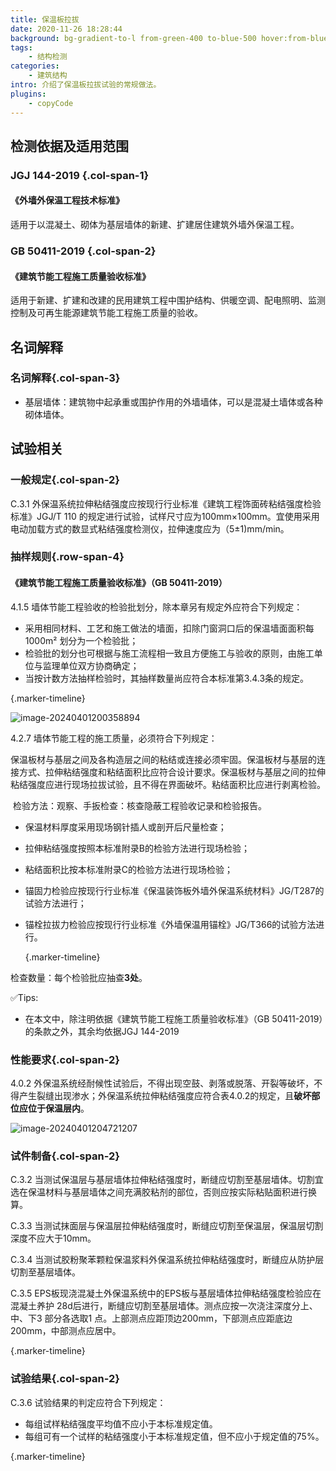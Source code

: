 ```yaml
---
title: 保温板拉拔
date: 2020-11-26 18:28:44
background: bg-gradient-to-l from-green-400 to-blue-500 hover:from-blue-500 hover:to-green-400
tags:
    - 结构检测
categories:
    - 建筑结构
intro: 介绍了保温板拉拔试验的常规做法。
plugins:
    - copyCode
---
```




## 检测依据及适用范围

### JGJ 144-2019 {.col-span-1}

#### 《外墙外保温工程技术标准》

适用于以混凝土、砌体为基层墙体的新建、扩建居住建筑外墙外保温工程。

### GB 50411-2019 {.col-span-2}

#### 《建筑节能工程施工质量验收标准》

适用于新建、扩建和改建的民用建筑工程中围护结构、供暖空调、配电照明、监测控制及可再生能源建筑节能工程施工质量的验收。


## 名词解释 

### 名词解释{.col-span-3}

- 基层墙体：建筑物中起承重或围护作用的外墙墙体，可以是混凝土墙体或各种砌体墙体。

## 试验相关

### 一般规定{.col-span-2}

C.3.1 外保温系统拉伸粘结强度应按现行行业标准《建筑工程饰面砖粘结强度检验标准》JGJ/T 110 的规定进行试验，试样尺寸应为100mm×100mm。宜使用采用电动加载方式的数显式粘结强度检测仪，拉伸速度应为（5±1)mm/min。

### 抽样规则{.row-span-4}

#### 《建筑节能工程施工质量验收标准》（GB 50411-2019）

4.1.5 墙体节能工程验收的检验批划分，除本章另有规定外应符合下列规定：

- 采用相同材料、工艺和施工做法的墙面，扣除门窗洞口后的保温墙面面积每 1000m² 划分为一个检验批；
- 检验批的划分也可根据与施工流程相一致且方便施工与验收的原则，由施工单位与监理单位双方协商确定；
- 当按计数方法抽样检验时，其抽样数量尚应符合本标准第3.4.3条的规定。

{.marker-timeline}

![image-20240401200358894](https://img.101jc.com/img/image-20240401200358894.webp)

4.2.7 墙体节能工程的施工质量，必须符合下列规定：

​	保温板材与基层之间及各构造层之间的粘结或连接必须牢固。保温板材与基层的连接方式、拉伸粘结强度和粘结面积比应符合设计要求。保温板材与基层之间的拉伸粘结强度应进行现场拉拔试验，且不得在界面破坏。粘结面积比应进行剥离检验。

​	检验方法：观察、手扳检查：核查隐蔽工程验收记录和检验报告。

- 保温材料厚度采用现场钢针插人或剖开后尺量检查；

- 拉伸粘结强度按照本标准附录B的检验方法进行现场检验；

- 粘结面积比按本标准附录C的检验方法进行现场检验；

- 锚固力检验应按现行行业标准《保温装饰板外墙外保温系统材料》JG/T287的试验方法进行；

- 锚栓拉拔力检验应按现行行业标准《外墙保温用锚栓》JG/T366的试验方法进行。

  {.marker-timeline}

检查数量：每个检验批应抽查**3处**。

✅Tips:

- 在本文中，除注明依据《建筑节能工程施工质量验收标准》（GB 50411-2019）的条款之外，其余均依据JGJ 144-2019

### 性能要求{.col-span-2}

4.0.2 外保温系统经耐候性试验后，不得出现空鼓、剥落或脱落、开裂等破坏，不得产生裂缝出现渗水；外保温系统拉伸粘结强度应符合表4.0.2的规定，且**破坏部位应位于保温层内**。

![image-20240401204721207](https://img.101jc.com/img/image-20240401204721207.webp)

### 试件制备{.col-span-2}

C.3.2 当测试保温层与基层墙体拉伸粘结强度时，断缝应切割至基层墙体。切割宜选在保温材料与基层墙体之间充满胶粘剂的部位，否则应按实际粘贴面积进行换算。

C.3.3 当测试抹面层与保温层拉伸粘结强度时，断缝应切割至保温层，保温层切割深度不应大于10mm。

C.3.4 当测试胶粉聚苯颗粒保温浆料外保温系统拉伸粘结强度时，断缝应从防护层切割至基层墙体。

C.3.5 EPS板现浇混凝土外保温系统中的EPS板与基层墙体拉伸粘结强度检验应在混凝土养护 28d后进行，断缝应切割至基层墙体。测点应按一次浇注深度分上、中、下3 部分各选取1 点。上部测点应距顶边200mm，下部测点应距底边200mm，中部测点应居中。

{.marker-timeline}

### 试验结果{.col-span-2}

C.3.6 试验结果的判定应符合下列规定：

- 每组试样粘结强度平均值不应小于本标准规定值。
- 每组可有一个试样的粘结强度小于本标准规定值，但不应小于规定值的75%。

{.marker-timeline}

